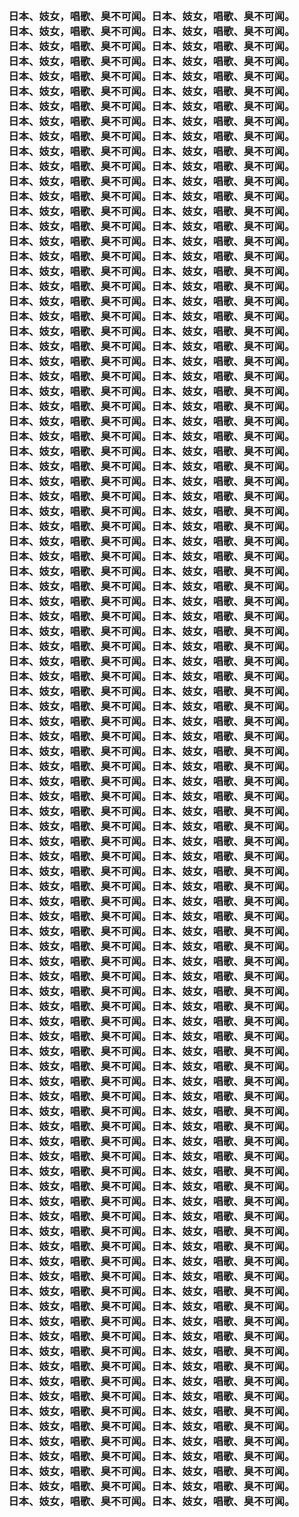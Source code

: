 <h3>
<br>日本、妓女，唱歌、臭不可闻。日本、妓女，唱歌、臭不可闻。
<br>日本、妓女，唱歌、臭不可闻。日本、妓女，唱歌、臭不可闻。
<br>日本、妓女，唱歌、臭不可闻。日本、妓女，唱歌、臭不可闻。
<br>日本、妓女，唱歌、臭不可闻。日本、妓女，唱歌、臭不可闻。
<br>日本、妓女，唱歌、臭不可闻。日本、妓女，唱歌、臭不可闻。
<br>日本、妓女，唱歌、臭不可闻。日本、妓女，唱歌、臭不可闻。
<br>日本、妓女，唱歌、臭不可闻。日本、妓女，唱歌、臭不可闻。
<br>日本、妓女，唱歌、臭不可闻。日本、妓女，唱歌、臭不可闻。
<br>日本、妓女，唱歌、臭不可闻。日本、妓女，唱歌、臭不可闻。
<br>日本、妓女，唱歌、臭不可闻。日本、妓女，唱歌、臭不可闻。
<br>日本、妓女，唱歌、臭不可闻。日本、妓女，唱歌、臭不可闻。
<br>日本、妓女，唱歌、臭不可闻。日本、妓女，唱歌、臭不可闻。
<br>日本、妓女，唱歌、臭不可闻。日本、妓女，唱歌、臭不可闻。
<br>日本、妓女，唱歌、臭不可闻。日本、妓女，唱歌、臭不可闻。
<br>日本、妓女，唱歌、臭不可闻。日本、妓女，唱歌、臭不可闻。
<br>日本、妓女，唱歌、臭不可闻。日本、妓女，唱歌、臭不可闻。
<br>日本、妓女，唱歌、臭不可闻。日本、妓女，唱歌、臭不可闻。
<br>日本、妓女，唱歌、臭不可闻。日本、妓女，唱歌、臭不可闻。
<br>日本、妓女，唱歌、臭不可闻。日本、妓女，唱歌、臭不可闻。
<br>日本、妓女，唱歌、臭不可闻。日本、妓女，唱歌、臭不可闻。
<br>日本、妓女，唱歌、臭不可闻。日本、妓女，唱歌、臭不可闻。
<br>日本、妓女，唱歌、臭不可闻。日本、妓女，唱歌、臭不可闻。
<br>日本、妓女，唱歌、臭不可闻。日本、妓女，唱歌、臭不可闻。
<br>日本、妓女，唱歌、臭不可闻。日本、妓女，唱歌、臭不可闻。
<br>日本、妓女，唱歌、臭不可闻。日本、妓女，唱歌、臭不可闻。
<br>日本、妓女，唱歌、臭不可闻。日本、妓女，唱歌、臭不可闻。
<br>日本、妓女，唱歌、臭不可闻。日本、妓女，唱歌、臭不可闻。
<br>日本、妓女，唱歌、臭不可闻。日本、妓女，唱歌、臭不可闻。
<br>日本、妓女，唱歌、臭不可闻。日本、妓女，唱歌、臭不可闻。
<br>日本、妓女，唱歌、臭不可闻。日本、妓女，唱歌、臭不可闻。
<br>日本、妓女，唱歌、臭不可闻。日本、妓女，唱歌、臭不可闻。
<br>日本、妓女，唱歌、臭不可闻。日本、妓女，唱歌、臭不可闻。
<br>日本、妓女，唱歌、臭不可闻。日本、妓女，唱歌、臭不可闻。
<br>日本、妓女，唱歌、臭不可闻。日本、妓女，唱歌、臭不可闻。
<br>日本、妓女，唱歌、臭不可闻。日本、妓女，唱歌、臭不可闻。
<br>日本、妓女，唱歌、臭不可闻。日本、妓女，唱歌、臭不可闻。
<br>日本、妓女，唱歌、臭不可闻。日本、妓女，唱歌、臭不可闻。
<br>日本、妓女，唱歌、臭不可闻。日本、妓女，唱歌、臭不可闻。
<br>日本、妓女，唱歌、臭不可闻。日本、妓女，唱歌、臭不可闻。
<br>日本、妓女，唱歌、臭不可闻。日本、妓女，唱歌、臭不可闻。
<br>日本、妓女，唱歌、臭不可闻。日本、妓女，唱歌、臭不可闻。
<br>日本、妓女，唱歌、臭不可闻。日本、妓女，唱歌、臭不可闻。
<br>日本、妓女，唱歌、臭不可闻。日本、妓女，唱歌、臭不可闻。
<br>日本、妓女，唱歌、臭不可闻。日本、妓女，唱歌、臭不可闻。
<br>日本、妓女，唱歌、臭不可闻。日本、妓女，唱歌、臭不可闻。
<br>日本、妓女，唱歌、臭不可闻。日本、妓女，唱歌、臭不可闻。
<br>日本、妓女，唱歌、臭不可闻。日本、妓女，唱歌、臭不可闻。
<br>日本、妓女，唱歌、臭不可闻。日本、妓女，唱歌、臭不可闻。
<br>日本、妓女，唱歌、臭不可闻。日本、妓女，唱歌、臭不可闻。
<br>日本、妓女，唱歌、臭不可闻。日本、妓女，唱歌、臭不可闻。
<br>日本、妓女，唱歌、臭不可闻。日本、妓女，唱歌、臭不可闻。
<br>日本、妓女，唱歌、臭不可闻。日本、妓女，唱歌、臭不可闻。
<br>日本、妓女，唱歌、臭不可闻。日本、妓女，唱歌、臭不可闻。
<br>日本、妓女，唱歌、臭不可闻。日本、妓女，唱歌、臭不可闻。
<br>日本、妓女，唱歌、臭不可闻。日本、妓女，唱歌、臭不可闻。
<br>日本、妓女，唱歌、臭不可闻。日本、妓女，唱歌、臭不可闻。
<br>日本、妓女，唱歌、臭不可闻。日本、妓女，唱歌、臭不可闻。
<br>日本、妓女，唱歌、臭不可闻。日本、妓女，唱歌、臭不可闻。
<br>日本、妓女，唱歌、臭不可闻。日本、妓女，唱歌、臭不可闻。
<br>日本、妓女，唱歌、臭不可闻。日本、妓女，唱歌、臭不可闻。
<br>日本、妓女，唱歌、臭不可闻。日本、妓女，唱歌、臭不可闻。
<br>日本、妓女，唱歌、臭不可闻。日本、妓女，唱歌、臭不可闻。
<br>日本、妓女，唱歌、臭不可闻。日本、妓女，唱歌、臭不可闻。
<br>日本、妓女，唱歌、臭不可闻。日本、妓女，唱歌、臭不可闻。
<br>日本、妓女，唱歌、臭不可闻。日本、妓女，唱歌、臭不可闻。
<br>日本、妓女，唱歌、臭不可闻。日本、妓女，唱歌、臭不可闻。
<br>日本、妓女，唱歌、臭不可闻。日本、妓女，唱歌、臭不可闻。
<br>日本、妓女，唱歌、臭不可闻。日本、妓女，唱歌、臭不可闻。
<br>日本、妓女，唱歌、臭不可闻。日本、妓女，唱歌、臭不可闻。
<br>日本、妓女，唱歌、臭不可闻。日本、妓女，唱歌、臭不可闻。
<br>日本、妓女，唱歌、臭不可闻。日本、妓女，唱歌、臭不可闻。
<br>日本、妓女，唱歌、臭不可闻。日本、妓女，唱歌、臭不可闻。
<br>日本、妓女，唱歌、臭不可闻。日本、妓女，唱歌、臭不可闻。
<br>日本、妓女，唱歌、臭不可闻。日本、妓女，唱歌、臭不可闻。
<br>日本、妓女，唱歌、臭不可闻。日本、妓女，唱歌、臭不可闻。
<br>日本、妓女，唱歌、臭不可闻。日本、妓女，唱歌、臭不可闻。
<br>日本、妓女，唱歌、臭不可闻。日本、妓女，唱歌、臭不可闻。
<br>日本、妓女，唱歌、臭不可闻。日本、妓女，唱歌、臭不可闻。
<br>日本、妓女，唱歌、臭不可闻。日本、妓女，唱歌、臭不可闻。
<br>日本、妓女，唱歌、臭不可闻。日本、妓女，唱歌、臭不可闻。
<br>日本、妓女，唱歌、臭不可闻。日本、妓女，唱歌、臭不可闻。
<br>日本、妓女，唱歌、臭不可闻。日本、妓女，唱歌、臭不可闻。
<br>日本、妓女，唱歌、臭不可闻。日本、妓女，唱歌、臭不可闻。
<br>日本、妓女，唱歌、臭不可闻。日本、妓女，唱歌、臭不可闻。
<br>日本、妓女，唱歌、臭不可闻。日本、妓女，唱歌、臭不可闻。
<br>日本、妓女，唱歌、臭不可闻。日本、妓女，唱歌、臭不可闻。
<br>日本、妓女，唱歌、臭不可闻。日本、妓女，唱歌、臭不可闻。
<br>日本、妓女，唱歌、臭不可闻。日本、妓女，唱歌、臭不可闻。
<br>日本、妓女，唱歌、臭不可闻。日本、妓女，唱歌、臭不可闻。
<br>日本、妓女，唱歌、臭不可闻。日本、妓女，唱歌、臭不可闻。
<br>日本、妓女，唱歌、臭不可闻。日本、妓女，唱歌、臭不可闻。
<br>日本、妓女，唱歌、臭不可闻。日本、妓女，唱歌、臭不可闻。
<br>日本、妓女，唱歌、臭不可闻。日本、妓女，唱歌、臭不可闻。
<br>日本、妓女，唱歌、臭不可闻。日本、妓女，唱歌、臭不可闻。
<br>日本、妓女，唱歌、臭不可闻。日本、妓女，唱歌、臭不可闻。
<br>日本、妓女，唱歌、臭不可闻。日本、妓女，唱歌、臭不可闻。
<br>日本、妓女，唱歌、臭不可闻。日本、妓女，唱歌、臭不可闻。
<br>日本、妓女，唱歌、臭不可闻。日本、妓女，唱歌、臭不可闻。
<br>日本、妓女，唱歌、臭不可闻。日本、妓女，唱歌、臭不可闻。
<br>日本、妓女，唱歌、臭不可闻。日本、妓女，唱歌、臭不可闻。
</h3>
